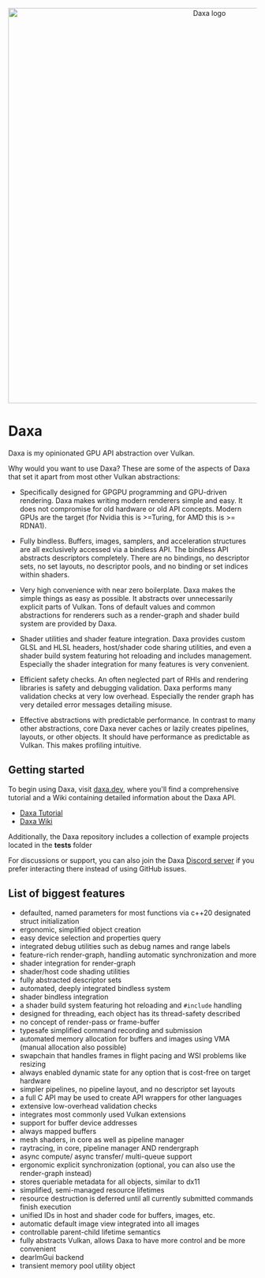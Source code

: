 <p align="center">
  <!-- <a href="https://github.com/Ipotrick/Daxa"> -->
	<img src="misc/daxa-logo.png" width="800" alt="Daxa logo">
  <!-- </a> -->
</p>

# Daxa

Daxa is my opinionated GPU API abstraction over Vulkan.

Why would you want to use Daxa? These are some of the aspects of Daxa that set it apart from most other Vulkan abstractions:

- Specifically designed for GPGPU programming and GPU-driven rendering. Daxa makes writing modern renderers simple and easy. It does not compromise for old hardware or old API concepts. Modern GPUs are the target (for Nvidia this is >=Turing, for AMD this is >= RDNA1).

- Fully bindless. Buffers, images, samplers, and acceleration structures are all exclusively accessed via a bindless API. The bindless API abstracts descriptors completely. There are no bindings, no descriptor sets, no set layouts, no descriptor pools, and no binding or set indices within shaders.

- Very high convenience with near zero boilerplate. Daxa makes the simple things as easy as possible. It abstracts over unnecessarily explicit parts of Vulkan. Tons of default values and common abstractions for renderers such as a render-graph and shader build system are provided by Daxa.

- Shader utilities and shader feature integration. Daxa provides custom GLSL and HLSL headers, host/shader code sharing utilities, and even a shader build system featuring hot reloading and includes management. Especially the shader integration for many features is very convenient.

- Efficient safety checks. An often neglected part of RHIs and rendering libraries is safety and debugging validation. Daxa performs many validation checks at very low overhead. Especially the render graph has very detailed error messages detailing misuse.

- Effective abstractions with predictable performance. In contrast to many other abstractions, core Daxa never caches or lazily creates pipelines, layouts, or other objects. It should have performance as predictable as Vulkan. This makes profiling intuitive.

## Getting started

To begin using Daxa, visit [daxa.dev](https://daxa.dev/), where you'll find a comprehensive tutorial and a Wiki containing detailed information about the Daxa API.

- [Daxa Tutorial](https://tutorial.daxa.dev/)
- [Daxa Wiki](https://wiki.daxa.dev/)

Additionally, the Daxa repository includes a collection of example projects located in the **tests** folder

For discussions or support, you can also join the Daxa [Discord server](https://discord.gg/MJPJvZ4FK5) if you prefer interacting there instead of using GitHub issues.

## List of biggest features

- defaulted, named parameters for most functions via c++20 designated struct initialization
- ergonomic, simplified object creation
- easy device selection and properties query
- integrated debug utilities such as debug names and range labels
- feature-rich render-graph, handling automatic synchronization and more
- shader integration for render-graph
- shader/host code shading utilities
- fully abstracted descriptor sets
- automated, deeply integrated bindless system
- shader bindless integration
- a shader build system featuring hot reloading and `#include` handling
- designed for threading, each object has its thread-safety described
- no concept of render-pass or frame-buffer
- typesafe simplified command recording and submission
- automated memory allocation for buffers and images using VMA (manual allocation also possible)
- swapchain that handles frames in flight pacing and WSI problems like resizing
- always enabled dynamic state for any option that is cost-free on target hardware
- simpler pipelines, no pipeline layout, and no descriptor set layouts
- a full C API may be used to create API wrappers for other languages
- extensive low-overhead validation checks
- integrates most commonly used Vulkan extensions
- support for buffer device addresses
- always mapped buffers
- mesh shaders, in core as well as pipeline manager
- raytracing, in core, pipeline manager AND rendergraph
- async compute/ async transfer/ multi-queue support
- ergonomic explicit synchronization (optional, you can also use the render-graph instead)
- stores queriable metadata for all objects, similar to dx11
- simplified, semi-managed resource lifetimes
- resource destruction is deferred until all currently submitted commands finish execution
- unified IDs in host and shader code for buffers, images, etc.
- automatic default image view integrated into all images
- controllable parent-child lifetime semantics
- fully abstracts Vulkan, allows Daxa to have more control and be more convenient
- dearImGui backend
- transient memory pool utility object
